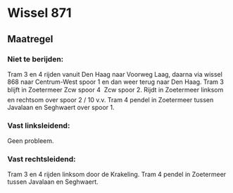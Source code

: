 # Wissel 871
## Maatregel
### Niet te berijden:
Tram 3 en 4 rijden vanuit Den Haag naar Voorweg Laag, daarna via wissel 868 naar Centrum-West spoor 1 en dan weer terug naar Den Haag.
Tram 3 blijft in Zoetermeer Zcw spoor 4  Zcw spoor 2. Rijdt in Zoetermeer linksom en rechtsom over spoor 2 / 10 v.v.
Tram 4 pendel in Zoetermeer tussen Javalaan en Seghwaert over spoor 1.
### Vast linksleidend:
Geen probleem.
### Vast rechtsleidend:
Tram 3 en 4 rijden linksom door de Krakeling.
Tram 4 pendel in Zoetermeer tussen Javalaan en Seghwaert.